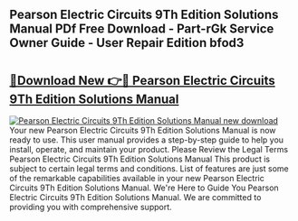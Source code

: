 ## Pearson Electric Circuits 9Th Edition Solutions Manual PDf Free Download - Part-rGk Service Owner Guide - User Repair Edition bfod3

# <h2><a href="http://bc57170.oget.top/?id=Pearson+Electric+Circuits+9Th+Edition+Solutions+Manual">🔗Download New 👉🔴 Pearson Electric Circuits 9Th Edition Solutions Manual</a></h2>

[![Pearson Electric Circuits 9Th Edition Solutions Manual new download](https://i.imgur.com/5g1atiW.png)](http://bc57170.oget.top/?id=Pearson+Electric+Circuits+9Th+Edition+Solutions+Manual)
Your new Pearson Electric Circuits 9Th Edition Solutions Manual is now ready to use. This user manual provides a step-by-step guide to help you install, operate, and maintain your product. Please Review the Legal Terms Pearson Electric Circuits 9Th Edition Solutions Manual This product is subject to certain legal terms and conditions. List of features are just some of the remarkable capabilities available in your new Pearson Electric Circuits 9Th Edition Solutions Manual. We're Here to Guide You Pearson Electric Circuits 9Th Edition Solutions Manual. We are committed to providing you with comprehensive support.
